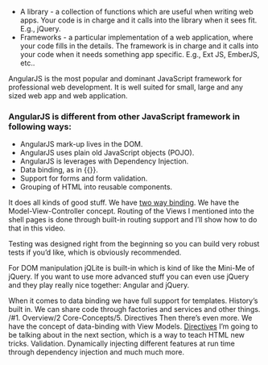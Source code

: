 *	A library - a collection of functions which are useful when writing web apps. Your code is in charge and it calls into the library when it sees fit. E.g., jQuery.
*	Frameworks - a particular implementation of a web application, where your code fills in the details. The framework is in charge and it calls into your code when it needs something app specific. E.g., Ext JS, EmberJS, etc..

AngularJS is the most popular and dominant JavaScript framework for professional web development. It is well suited for small, large and any sized web app and web application. 

### AngularJS is different from other JavaScript framework in following ways:  
* AngularJS mark-up lives in the DOM. 
* AngularJS uses plain old JavaScript objects (POJO). 
* AngularJS is leverages with Dependency Injection.
* Data binding, as in {{}}.
* Support for forms and form validation.
* Grouping of HTML into reusable components.

It does all kinds of good stuff.
We have <a class="x-grid-item"  href='/slidedeck/#6. View-Models-and-Data-Binding/5. Two-way Binding' target="_blank">two way binding</a>. We have the Model-View-Controller concept. Routing of the Views I
mentioned into the shell pages is done through built-in routing support and I’ll show how to do that
in this video.

Testing was designed right from the beginning so you can build very robust tests if you’d like, which
is obviously recommended.

For DOM manipulation jQLite is built-in which is kind of like the Mini-Me of jQuery. If you want to use more advanced stuff you can even use jQuery and they play really nice together: Angular and jQuery.

When it comes to data binding we have full support for templates. History’s built in. We can share
code through factories and services and other things.
/#1. Overview/2 Core-Concepts/5. Directives
Then there’s even more. We have the concept of data-binding with View Models. <a class="x-grid-item"  href='/slidedeck//#1. Overview/2 Core-Concepts/5. Directives' target="_blank">Directives</a> I’m going to be talking about in the next section, which is a way to teach HTML new tricks. Validation. Dynamically injecting different features at run time through dependency injection and much much more.

